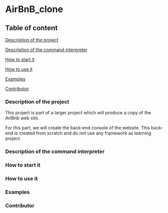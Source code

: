 # AirBnB_clone
## Table of content

[Description of the project](#Description-of-the-project)

[Description of the command interpreter](#Description-of-the-command-interpreter)

[How to start it](#How-to-start-it)

[How to use it](#How-to-use-it)

[Examples](#Example)

[Contributor](#Contributor)

### Description of the project

This project is part of a larger project which  will produce a copy of the AirBnb web site. 

For this part, we will create the back-end console of the website. This back-end is created from scratch and do not use any framework as learning project.

### Description of the command interpreter

### How to start it

### How to use it

### Examples

### Contributor
